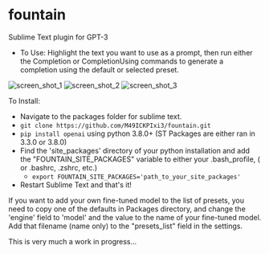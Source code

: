 # fountain
Sublime Text plugin for GPT-3
- To Use: Highlight the text you want to use as a prompt, then run either the Completion or CompletionUsing commands to generate a completion using the default or selected preset.

![screen_shot_1](https://user-images.githubusercontent.com/43641857/142745626-6a263c55-047b-408f-8d3f-9e1914b6b1f5.png)
![screen_shot_2](https://user-images.githubusercontent.com/43641857/142745631-0fdd3293-5059-4df6-99b6-d5945334c60d.png)
![screen_shot_3](https://user-images.githubusercontent.com/43641857/142745633-4986569f-d1bb-4438-a4c6-42fe86dc4d17.png)

To Install: 
- Navigate to the packages folder for sublime text.
- `git clone https://github.com/M49ICKPIxi3/fountain.git`
- `pip install openai` using python 3.8.0+ (ST Packages are either ran in 3.3.0 or 3.8.0)
- Find the 'site_packages' directory of your python installation and add the "FOUNTAIN_SITE_PACKAGES" variable to either your .bash_profile, ( or .bashrc, .zshrc, etc.)
  - `export FOUNTAIN_SITE_PACKAGES='path_to_your_site_packages'`
- Restart Sublime Text and that's it!

If you want to add your own fine-tuned model to the list of presets, you need to copy one of the defaults in Packages directory, and change the 'engine' field to 'model' and the value to the name of your fine-tuned model. Add that filename (name only) to the "presets_list" field in the settings.

This is very much a work in progress...
